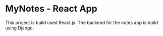 # MyNotes - React App

This project is build used React.js. The backend for the notes app is build using Django.

